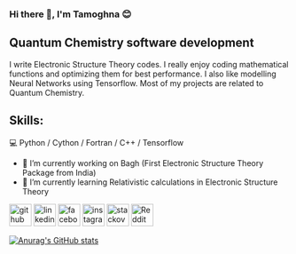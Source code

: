 ### Hi there 👋, I'm Tamoghna 😊
## Quantum Chemistry software development
I write Electronic Structure Theory codes. I really enjoy coding mathematical functions and optimizing them for best performance. I also like modelling Neural Networks using Tensorflow. Most of my projects are related to Quantum Chemistry.

## Skills: 
💻 Python / Cython / Fortran / C++ / Tensorflow

- 🔭 I’m currently working on Bagh (First Electronic Structure Theory Package from India) 
- 🌱 I’m currently learning Relativistic calculations in Electronic Structure Theory


[<img src='https://cdn.jsdelivr.net/npm/simple-icons@3.0.1/icons/github.svg' alt='github' height='40'>](https://github.com/mtamoghna)  [<img src='https://cdn.jsdelivr.net/npm/simple-icons@3.0.1/icons/linkedin.svg' alt='linkedin' height='40'>](https://www.linkedin.com/in/tamoghna-mukhopadhyay-66a2281ab/)  [<img src='https://cdn.jsdelivr.net/npm/simple-icons@3.0.1/icons/facebook.svg' alt='facebook' height='40'>](https://www.facebook.com/https://www.facebook.com/kshitij.surjuse)  [<img src='https://cdn.jsdelivr.net/npm/simple-icons@3.0.1/icons/instagram.svg' alt='instagram' height='40'>](https://www.instagram.com/https://www.instagram.com/kshitijsurjuse//)  [<img src='https://cdn.jsdelivr.net/npm/simple-icons@3.0.1/icons/stackoverflow.svg' alt='stackoverflow' height='40'>](https://stackoverflow.com/users/https://stackoverflow.com/users/12456249/kshitij-surjuse)  [<img src='https://cdn.jsdelivr.net/npm/simple-icons@3.0.1/icons/reddit.svg' alt='Reddit' height='40'>](https://www.reddit.com/user/https://www.reddit.com/user/Kshitij_Surjuse)  

[![Anurag's GitHub stats](https://github-readme-stats.vercel.app/api?username=mtamoghna)](https://github.com/anuraghazra/github-readme-stats)
